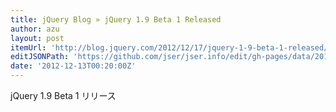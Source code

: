 ```yaml
---
title: jQuery Blog » jQuery 1.9 Beta 1 Released
author: azu
layout: post
itemUrl: 'http://blog.jquery.com/2012/12/17/jquery-1-9-beta-1-released/'
editJSONPath: 'https://github.com/jser/jser.info/edit/gh-pages/data/2012/12/index.json'
date: '2012-12-13T00:20:00Z'
---
```

jQuery 1.9 Beta 1 リリース
